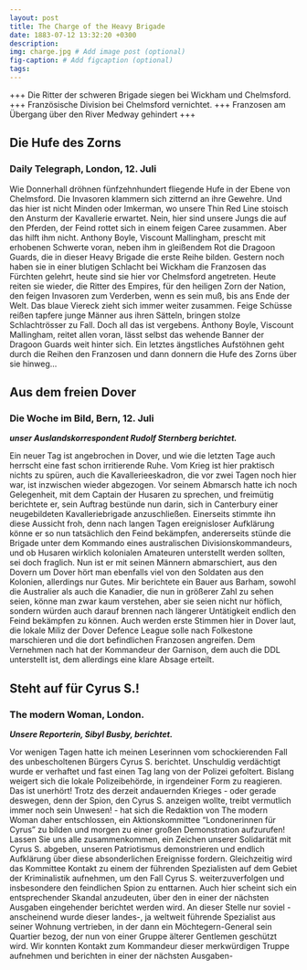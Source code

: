 ```yaml
---
layout: post
title: The Charge of the Heavy Brigade
date: 1883-07-12 13:32:20 +0300
description: 
img: charge.jpg # Add image post (optional)
fig-caption: # Add figcaption (optional)
tags: 
---
```

+++ Die Ritter der schweren Brigade siegen bei Wickham und Chelmsford. +++ Französische Division bei Chelmsford vernichtet. +++ Franzosen am Übergang über den River Medway gehindert +++ 

## Die Hufe des Zorns

### Daily Telegraph, London, 12. Juli

Wie Donnerhall dröhnen fünfzehnhundert fliegende Hufe in der Ebene von Chelmsford. Die Invasoren klammern sich zitternd an ihre Gewehre. Und das hier ist nicht Minden oder Imkerman, wo unsere Thin Red Line stoisch den Ansturm der Kavallerie erwartet. Nein, hier sind unsere Jungs die auf den Pferden, der Feind rottet sich in einem feigen Caree zusammen. Aber das hilft ihm nicht. Anthony Boyle, Viscount Mallingham, prescht mit erhobenen Schwerte voran, neben ihm in gleißendem Rot die Dragoon Guards, die in dieser Heavy Brigade die erste Reihe bilden. Gestern noch haben sie in einer blutigen Schlacht bei Wickham die Franzosen das Fürchten gelehrt, heute sind sie hier vor Chelmsford angetreten. Heute reiten sie wieder, die Ritter des Empires, für den heiligen Zorn der Nation, den feigen Invasoren zum Verderben, wenn es sein muß, bis ans Ende der Welt. Das blaue Viereck zieht sich immer weiter zusammen. Feige Schüsse reißen tapfere junge Männer aus ihren Sätteln, bringen stolze Schlachtrösser zu Fall. Doch all das ist vergebens. Anthony Boyle, Viscount Mallingham, reitet allen voran, lässt selbst das wehende Banner der Dragoon Guards weit hinter sich. Ein letztes ängstliches Aufstöhnen geht durch die Reihen den Franzosen und dann donnern die Hufe des Zorns über sie hinweg...



## Aus dem freien Dover

### Die Woche im Bild, Bern, 12. Juli
***unser Auslandskorrespondent Rudolf Sternberg berichtet.***

Ein neuer Tag ist angebrochen in Dover, und wie die letzten Tage auch herrscht eine fast schon irritierende Ruhe. Vom Krieg ist hier praktisch nichts zu spüren, auch die Kavallerieeskadron, die vor zwei Tagen noch hier war, ist inzwischen wieder abgezogen. Vor seinem Abmarsch hatte ich noch Gelegenheit, mit dem Captain der Husaren zu sprechen, und freimütig berichtete er, sein Auftrag bestünde nun darin, sich in Canterbury einer neugebildeten Kavalleriebrigade anzuschließen. Einerseits stimmte ihn diese Aussicht froh, denn nach langen Tagen ereignisloser Aufklärung könne er so nun tatsächlich den Feind bekämpfen, andererseits stünde die Brigade unter dem Kommando eines australischen Divisionskommandeurs, und ob Husaren wirklich kolonialen Amateuren unterstellt werden sollten, sei doch fraglich. Nun ist er mit seinen Männern abmarschiert, aus den Dovern um Dover hört man ebenfalls viel von den Soldaten aus den Kolonien, allerdings nur Gutes. Mir berichtete ein Bauer aus Barham, sowohl die Australier als auch die Kanadier, die nun in größerer Zahl zu sehen seien, könne man zwar kaum verstehen, aber sie seien nicht nur höflich, sondern würden auch darauf brennen nach längerer Untätigkeit endlich den Feind bekämpfen zu können. Auch werden erste Stimmen hier in Dover laut, die lokale Miliz der Dover Defence League solle nach Folkestone marschieren und die dort befindlichen Franzosen angreifen. Dem Vernehmen nach hat der Kommandeur der Garnison, dem auch die DDL unterstellt ist, dem allerdings eine klare Absage erteilt.


## Steht auf für Cyrus S.! ##
### The modern Woman, London.

***Unsere Reporterin, Sibyl Busby, berichtet.***

Vor wenigen Tagen hatte ich meinen Leserinnen vom schockierenden Fall des unbescholtenen Bürgers Cyrus S. berichtet. Unschuldig verdächtigt wurde er verhaftet und fast einen Tag lang von der Polizei gefoltert. Bislang weigert sich die lokale Polizeibehörde, in irgendeiner Form zu reagieren. Das ist unerhört! Trotz des derzeit andauernden Krieges - oder gerade deswegen, denn der Spion, den Cyrus S. anzeigen wollte, treibt vermutlich immer noch sein Unwesen! - hat sich die Redaktion von The modern Woman daher entschlossen, ein Aktionskommittee “Londonerinnen für Cyrus” zu bilden und morgen zu einer großen Demonstration aufzurufen! Lassen Sie uns alle zusammenkommen, ein Zeichen unserer Solidarität mit Cyrus S. abgeben, unseren Patriotismus demonstrieren und endlich Aufklärung über diese absonderlichen Ereignisse fordern. Gleichzeitig wird das Kommittee Kontakt zu einem der führenden Spezialisten auf dem Gebiet der Kriminalistik aufnehmen, um den Fall Cyrus S. weiterzuverfolgen und insbesondere den feindlichen Spion zu enttarnen. Auch hier scheint sich ein entsprechender Skandal anzudeuten, über den in einer der nächsten Ausgaben eingehender berichtet werden wird. An dieser Stelle nur soviel - anscheinend wurde dieser landes-, ja weltweit führende Spezialist aus seiner Wohnung vertrieben, in der dann ein Möchtegern-General sein Quartier bezog, der nun von einer Gruppe älterer Gentlemen geschützt wird. Wir konnten Kontakt zum Kommandeur dieser merkwürdigen Truppe aufnehmen und berichten in einer der nächsten Ausgaben- 


